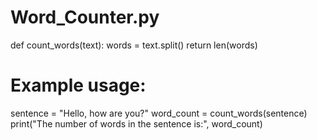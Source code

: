 # Word_Counter.py
def count_words(text):
    words = text.split()
    return len(words)

# Example usage:
sentence = "Hello, how are you?"
word_count = count_words(sentence)
print("The number of words in the sentence is:", word_count)

